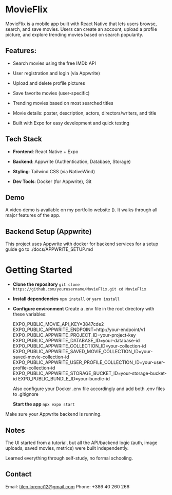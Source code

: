 # MovieFlix

MovieFlix is a mobile app built with React Native that lets users browse, search, and save movies. Users can create an account, upload a profile picture, and explore trending movies based on search popularity.

## Features:

- Search movies using the free IMDb API

- User registration and login (via Appwrite)

- Upload and delete profile pictures

- Save favorite movies (user-specific)

- Trending movies based on most searched titles

- Movie details: poster, description, actors, directors/writers, and title

- Built with Expo for easy development and quick testing

## Tech Stack

- **Frontend**: React Native + Expo

- **Backend**: Appwrite (Authentication, Database, Storage)

- **Styling**: Tailwind CSS (via NativeWind)

- **Dev Tools**: Docker (for Appwrite), Git

## Demo

A video demo is available on my portfolio website (). It walks through all major features of the app.

## Backend Setup (Appwrite)

This project uses Appwrite with docker for backend services for a setup guide go to ./docs/APPWRITE_SETUP.md

# Getting Started

- **Clone the repository**
  `git clone https://github.com/yourusername/MovieFlix.git
cd MovieFlix`

- **Install dependencies**
  `npm install` or `yarn install`

- **Configure environment**
  Create a .env file in the root directory with these variables:

  EXPO_PUBLIC_MOVIE_API_KEY=3847cde2
  EXPO_PUBLIC_APPWRITE_ENDPOINT=http://your-endpoint/v1
  EXPO_PUBLIC_APPWRITE_PROJECT_ID=your-project-key
  EXPO_PUBLIC_APPWRITE_DATABASE_ID=your-database-id
  EXPO_PUBLIC_APPWRITE_COLLECTION_ID=your-collection-id
  EXPO_PUBLIC_APPWRITE_SAVED_MOVIE_COLLECTION_ID=your-saved-movie-collection-id
  EXPO_PUBLIC_APPWRITE_USER_PROFILE_COLLECTION_ID=your-user-profile-collection-id
  EXPO_PUBLIC_APPWRITE_STORAGE_BUCKET_ID=your-storage-bucket-id
  EXPO_PUBLIC_BUNDLE_ID=your-bundle-id

  Also configure your Docker .env file accordingly and add both .env files to .gitignore

  **Start the app**
  `npx expo start`

Make sure your Appwrite backend is running.

## Notes

The UI started from a tutorial, but all the API/backend logic (auth, image uploads, saved movies, metrics) were built independently.

Learned everything through self-study, no formal schooling.

## Contact

Email: tilen.lorenci12@gmail.com
Phone: +386 40 260 266
